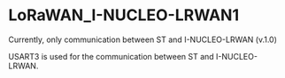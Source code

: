 # LoRaWAN_I-NUCLEO-LRWAN1


Currently, only communication between ST and I-NUCLEO-LRWAN (v.1.0)

USART3 is used for the communication between ST and I-NUCLEO-LRWAN.
